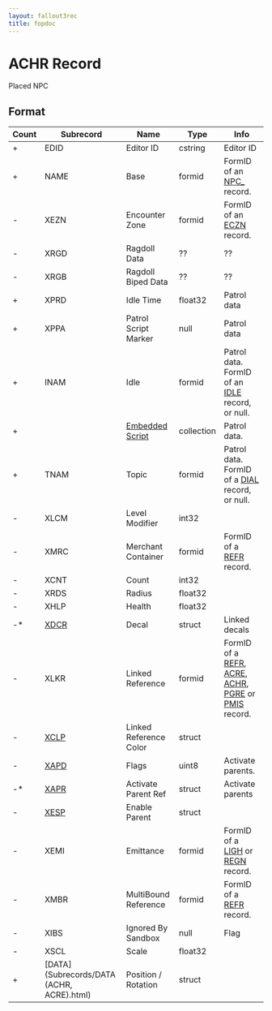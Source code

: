 ```yaml
---
layout: fallout3rec
title: fopdoc
---
```

ACHR Record
===========

Placed NPC

## Format

Count | Subrecord | Name | Type | Info
------|-------|------|------|-----
+ | EDID | Editor ID | cstring | Editor ID
+ | NAME | Base | formid | FormID of an [NPC_](NPC_.html) record.
- | XEZN | Encounter Zone | formid | FormID of an [ECZN](ECZN.html) record.
- | XRGD | Ragdoll Data | ?? | ??
- | XRGB | Ragdoll Biped Data | ?? | ??
+ | XPRD | Idle Time | float32 | Patrol data
+ | XPPA | Patrol Script Marker | null | Patrol data
+ | INAM | Idle | formid | Patrol data. FormID of an [IDLE](IDLE.html) record, or null.
+ | | [Embedded Script](Subrecords/Script.html) | collection | Patrol data.
+ | TNAM | Topic | formid | Patrol data. FormID of a [DIAL](DIAL.html) record, or null.
- | XLCM | Level Modifier | int32 |
- | XMRC | Merchant Container | formid | FormID of a [REFR](REFR.html) record.
- | XCNT | Count | int32 |
- | XRDS | Radius | float32 |
- | XHLP | Health | float32 |
-* | [XDCR](Subrecords/XDCR.html) | Decal | struct | Linked decals
- | XLKR | Linked Reference | formid | FormID of a [REFR](REFR.html), [ACRE](ACRE.html), [ACHR](ACHR.html), [PGRE](PGRE.html) or [PMIS](PMIS.html) record.
- | [XCLP](Subrecords/XCLP.html) | Linked Reference Color | struct |
- | [XAPD](Subrecords/XAPD.html) | Flags | uint8 | Activate parents.
-* | [XAPR](Subrecords/XAPR.html) | Activate Parent Ref | struct | Activate parents
- | [XESP](Subrecords/XESP.html) | Enable Parent | struct |
- | XEMI | Emittance | formid | FormID of a [LIGH](LIGH.html) or [REGN](REGN.html) record.
- | XMBR | MultiBound Reference | formid | FormID of a [REFR](REFR.html) record.
- | XIBS | Ignored By Sandbox | null | Flag
- | XSCL | Scale | float32 |
+ | [DATA](Subrecords/DATA (ACHR, ACRE).html) | Position / Rotation | struct |
